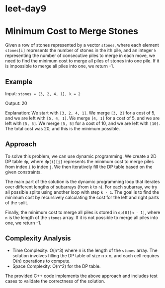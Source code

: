 # leet-day9

# Minimum Cost to Merge Stones

Given a row of stones represented by a vector `stones`, where each element `stones[i]` represents the number of stones in the ith pile, and an integer `k` representing the number of consecutive piles to merge in each move, we need to find the minimum cost to merge all piles of stones into one pile. If it is impossible to merge all piles into one, we return -1.

## Example

Input: `stones = [3, 2, 4, 1], k = 2`

Output: 20

Explanation: We start with `[3, 2, 4, 1]`. We merge `[3, 2]` for a cost of 5, and we are left with `[5, 4, 1]`. We merge `[4, 1]` for a cost of 5, and we are left with `[5, 5]`. We merge `[5, 5]` for a cost of 10, and we are left with `[10]`. The total cost was 20, and this is the minimum possible.

## Approach

To solve this problem, we can use dynamic programming. We create a 2D DP table `dp`, where `dp[i][j]` represents the minimum cost to merge piles from index `i` to index `j`. We then iteratively fill the DP table based on the given constraints.

The main part of the solution is the dynamic programming loop that iterates over different lengths of subarrays (from `k` to `n`). For each subarray, we try all possible splits using another loop with step `k - 1`. The goal is to find the minimum cost by recursively calculating the cost for the left and right parts of the split.

Finally, the minimum cost to merge all piles is stored in `dp[0][n - 1]`, where `n` is the length of the `stones` array. If it is not possible to merge all piles into one, we return -1.

## Complexity Analysis

- Time Complexity: O(n^3) where n is the length of the `stones` array. The solution involves filling the DP table of size n x n, and each cell requires O(n) operations to compute.
- Space Complexity: O(n^2) for the DP table.

The provided C++ code implements the above approach and includes test cases to validate the correctness of the solution.
